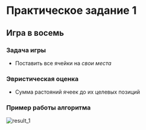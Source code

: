 # Практическое задание 1
## Игра в восемь
### Задача игры
* Поставить все ячейки на *свои места*
### Эвристическая оценка<br/>
* Сумма растояний ячеек до их целевых позиций
### Пример работы алгоритма
![result_1](file:///D:/IntellijIDEAProjects/HomeTask/Result/Result_1.png)
